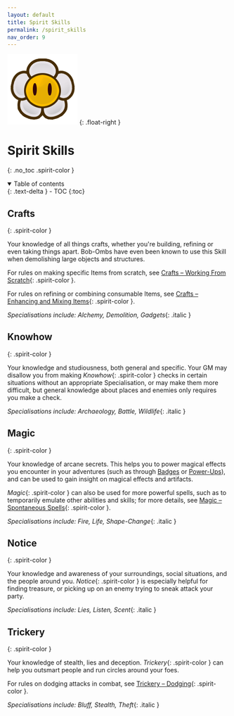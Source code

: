 ```yaml
---
layout: default
title: Spirit Skills
permalink: /spirit_skills
nav_order: 9
---
```


![](assets/images/icons/spirit.png) {: .float-right }

# Spirit Skills
{: .no_toc .spirit-color }

<details open markdown="block">
  <summary>
    Table of contents
  </summary>
  {: .text-delta }
- TOC
{:toc}
</details>

## Crafts
{: .spirit-color }

Your knowledge of all things crafts, whether you're building, refining or even taking things apart. Bob-Ombs have even been known to use this Skill when demolishing large objects and structures.

For rules on making specific Items from scratch, see [Crafts – Working From Scratch](TODO:LINK){: .spirit-color }.

For rules on refining or combining consumable Items, see [Crafts – Enhancing and Mixing Items](TODO:LINK){: .spirit-color }.

*Specialisations include: Alchemy, Demolition, Gadgets*{: .italic }

## Knowhow
{: .spirit-color }

Your knowledge and studiousness, both general and specific. Your GM may disallow you from making *Knowhow*{: .spirit-color } checks in certain situations without an appropriate Specialisation, or may make them more difficult, but general knowledge about places and enemies only requires you make a check.

*Specialisations include: Archaeology, Battle, Wildlife*{: .italic }

## Magic
{: .spirit-color }

Your knowledge of arcane secrets. This helps you to power magical effects you encounter in your adventures (such as through [Badges](TODO:LINK) or [Power-Ups](TODO:LINK)), and can be used to gain insight on magical effects and artifacts.

*Magic*{: .spirit-color } can also be used for more powerful spells, such as to temporarily emulate other abilities and skills; for more details, see [Magic – Spontaneous Spells](TODO:LINK){: .spirit-color }.

*Specialisations include: Fire, Life, Shape-Change*{: .italic }

## Notice
{: .spirit-color }

Your knowledge and awareness of your surroundings, social situations, and the people around you. *Notice*{: .spirit-color } is especially helpful for finding treasure, or picking up on an enemy trying to sneak attack your party.

*Specialisations include: Lies, Listen, Scent*{: .italic }

## Trickery
{: .spirit-color }

Your knowledge of stealth, lies and deception. *Trickery*{: .spirit-color } can help you outsmart people and run circles around your foes.

For rules on dodging attacks in combat, see [Trickery – Dodging](TODO:LINK){: .spirit-color }.

*Specialisations include: Bluff, Stealth, Theft*{: .italic }
